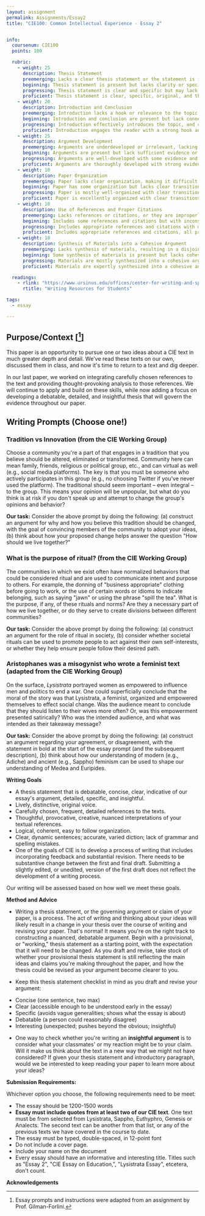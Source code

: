 ```yaml
---
layout: assignment
permalink: Assignments/Essay2
title: "CIE100: Common Intellectual Experience - Essay 2"


info:
  coursenum: CIE100
  points: 100

  rubric:
    - weight: 25
      description: Thesis Statement
      preemerging: Lacks a clear thesis statement or the statement is irrelevant to the topic.
      beginning: Thesis statement is present but lacks clarity or specificity.
      progressing: Thesis statement is clear and specific but may lack depth or originality.
      proficient: Thesis statement is clear, specific, original, and thought-provoking, guiding the reader's understanding of the essay's purpose.
    - weight: 20
      description: Introduction and Conclusion
      preemerging: Introduction lacks a hook or relevance to the topic, and conclusion does not summarize or provide closure.
      beginning: Introduction and conclusion are present but lack connection to the thesis or main argument.
      progressing: Introduction effectively introduces the topic, and conclusion summarizes the main points but may lack insight or reflection.
      proficient: Introduction engages the reader with a strong hook and clear connection to the thesis, and conclusion provides insightful summary and reflection.
    - weight: 25
      description: Argument Development
      preemerging: Arguments are underdeveloped or irrelevant, lacking evidence or logical reasoning.
      beginning: Arguments are present but lack sufficient evidence or reasoning, making them weak or unconvincing.
      progressing: Arguments are well-developed with some evidence and reasoning but may lack depth or complexity.
      proficient: Arguments are thoroughly developed with strong evidence and logical reasoning, contributing to a persuasive and compelling essay.
    - weight: 10
      description: Paper Organization
      preemerging: Paper lacks clear organization, making it difficult to follow the flow of ideas.
      beginning: Paper has some organization but lacks clear transitions or logical flow between paragraphs.
      progressing: Paper is mostly well-organized with clear transitions but may have minor inconsistencies in flow.
      proficient: Paper is excellently organized with clear transitions and logical flow, enhancing the reader's understanding and engagement.
    - weight: 10
      description: Use of References and Proper Citations
      preemerging: Lacks references or citations, or they are improperly formatted.
      beginning: Includes some references and citations but with inconsistencies or errors in formatting.
      progressing: Includes appropriate references and citations with minor errors or inconsistencies in formatting.
      proficient: Includes appropriate references and citations, all properly formatted according to the relevant citation style.
    - weight: 10
      description: Synthesis of Materials into a Cohesive Argument
      preemerging: Lacks synthesis of materials, resulting in a disjointed or fragmented argument.
      beginning: Some synthesis of materials is present but lacks cohesion or connection to the main argument.
      progressing: Materials are mostly synthesized into a cohesive argument but may lack depth or complexity.
      proficient: Materials are expertly synthesized into a cohesive and complex argument, enhancing the overall quality and persuasiveness of the essay.

  readings:
    - rlink: "https://www.ursinus.edu/offices/center-for-writing-and-speaking/resources-for-students-/"
      rtitle: "Writing Resources for Students"

tags:
  - essay

---
```


## Purpose/Context \[[^1]\]

This paper is an opportunity to pursue one or two ideas about a CIE text in much greater depth and detail. We've read these texts on our own, discussed them in class, and now it's time to return to a text and dig deeper.

In our last paper, we worked on integrating carefully chosen references to the text and providing thought-provoking analysis to those references. We will continue to apply and build on these skills, while now adding a focus on developing a debatable, detailed, and insightful thesis that will govern the evidence throughout our paper.

## Writing Prompts (Choose one!)

### Tradition vs Innovation (from the CIE Working Group)

Choose a community you're a part of that engages in a tradition that you believe should be altered, eliminated or transformed. Community here can mean family, friends, religious or political group, etc., and can virtual as well (e.g., social media platforms). The key is that you must be someone who actively participates in this group (e.g., no choosing Twitter if you've never used the platform). The traditional should seem important – even integral – to the group. This means your opinion will be unpopular, but what do you think is at risk if you don't speak up and attempt to change the group's opinions and behavior?

**Our task:** Consider the above prompt by doing the following: (a) construct an argument for why and how you believe this tradition should be changed, with the goal of convincing members of the community to adopt your ideas, (b) think about how your proposed change helps answer the question "How should we live together?"

### What is the purpose of ritual? (from the CIE Working Group)
The communities in which we exist often have normalized behaviors that could be considered ritual and are used to communicate intent and purpose to others. For example, the donning of "business appropriate" clothing before going to work, or the use of certain words or idioms to indicate belonging, such as saying "jawn" or using the phrase "spill the tea". What is the purpose, if any, of these rituals and norms? Are they a necessary part of how we live together, or do they serve to create divisions between different communities?

**Our task:** Consider the above prompt by doing the following: (a) construct an argument for the role of ritual in society, (b) consider whether societal rituals can be used to promote people to act against their own self-interests, or whether they help ensure people follow their desired path.

### Aristophanes was a misogynist who wrote a feminist text (adapted from the CIE Working Group)
On the surface, *Lysistrata* portrayed women as empowered to influence men and politics to end a war.  One could superficially conclude that the moral of the story was that Lysistrata, a feminist, organized and empowered themselves to effect social change.  Was the audience meant to conclude that they should listen to their wives more often?  Or, was this empowerment presented satirically?  Who was the intended audience, and what was intended as their takeaway message?

**Our task:** Consider the above prompt by doing the following: (a) construct an argument regarding your agreement, or disagreement, with the statement in bold at the start of the essay prompt (and the subsequent description), (b) think about how our understanding of modern (e.g., Adiche) and ancient (e.g., Sappho) feminism can be used to shape our understanding of Medea and Euripides.

**Writing Goals**

- A thesis statement that is debatable, concise, clear, indicative of our essay's argument, detailed, specific, and insightful.
- Lively, distinctive, original voice.
- Carefully chosen, frequent, detailed references to the texts.
- Thoughtful, provocative, creative, nuanced interpretations of your textual references.
- Logical, coherent, easy to follow organization.
- Clear, dynamic sentences; accurate, varied diction; lack of grammar and spelling mistakes.
- One of the goals of CIE is to develop a process of writing that includes incorporating feedback and substantial revision. There needs to be substantive change between the first and final draft. Submitting a slightly edited, or unedited, version of the first draft does not reflect the development of a writing process.

Our writing will be assessed based on how well we meet these goals.

**Method and Advice**

- Writing a thesis statement, or the governing argument or claim of your paper, is a process. The act of writing and thinking about your ideas will likely result in a change in your thesis over the course of writing and revising your paper. That's normal! It means you're on the right track to constructing a nuanced, debatable argument. Begin with a provisional, or "working," thesis statement as a starting point, with the expectation that it will need to be changed. As you draft and revise, take stock of whether your provisional thesis statement is still reflecting the main ideas and claims you're making throughout the paper, and how the thesis could be revised as your argument become clearer to you.

- Keep this thesis statement checklist in mind as you draft and revise your argument:

* Concise (one sentence, two max)
* Clear (accessible enough to be understood early in the essay)
* Specific (avoids vague generalities; shows what the essay is about)
* Debatable (a person could reasonably disagree)
* Interesting (unexpected; pushes beyond the obvious; insightful)

- One way to check whether you're writing an **insightful argument** is to consider what your classmates' or my reaction might be to your claim. Will it make us think about the text in a new way that we might not have considered? If given your thesis statement and introductory paragraph, would we be interested to keep reading your paper to learn more about your ideas?

**Submission Requirements:**

Whichever option you choose, the following requirements need to be meet:

- The essay should be 1200-1500 words
- **Essay must include quotes from at least two of our CIE text**. One text must be from selected from Lysistrata, Sappho, Euthyphro, Genesis or Analects. The second text can be another from that list, or any of the previous texts we have covered in the course to date.
- The essay must be typed, double-spaced, in 12-point font
- Do not include a cover page.
- Include your name on the document
- Every essay should have an informative and interesting title. Titles such as "Essay 2", "CIE Essay on Education,", "Lysistrata Essay", etcetera, don't count.

**Acknowledgements**

[^1]: Essay prompts and instructions were adapted from an assignment by Prof. Gilman-Forlini.



